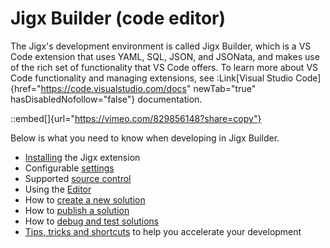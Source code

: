 # Jigx Builder (code editor)

The Jigx's development environment is called Jigx Builder, which is a VS Code extension that uses YAML, SQL, JSON, and JSONata, and makes use of the rich set of functionality that VS Code offers. To learn more about VS Code functionality and managing extensions, see :Link\[Visual Studio Code]{href="https://code.visualstudio.com/docs" newTab="true" hasDisabledNofollow="false"} documentation.

::embed\[]{url="https://vimeo.com/829856148?share=copy"}

Below is what you need to know when developing in Jigx Builder.

* [Installing](install.md) the Jigx extension
* Configurable [settings](settings.md)
* Supported [source control](install.md)
* Using the [Editor](editor.md)
* How to [create a new solution](create-a-new-jigx-solution.md)
* How to [publish a solution](publishing-a-solution.md)
* How to [debug and test solutions](debugging.md)
* [Tips, tricks and shortcuts](tips_-tricks-and-shortcuts.md) to help you accelerate your development
